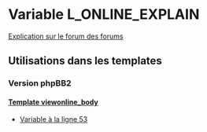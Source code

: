 # Variable L_ONLINE_EXPLAIN
[Explication sur le forum des forums](http://forum.forumactif.com/t294113-listing-des-variables#L_ONLINE_EXPLAIN)
## Utilisations dans les templates
### Version phpBB2
#### [Template viewonline_body](subsilver/viewonline_body.md)
* [Variable à la ligne 53](../subsilver/viewonline_body.tpl#L53)
